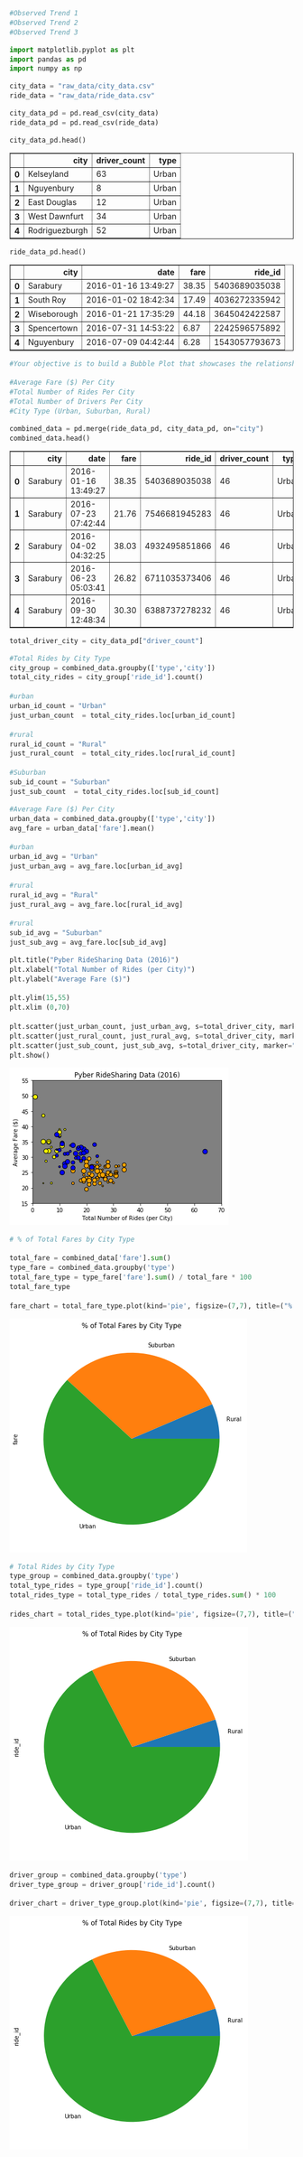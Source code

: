 

```python
#Observed Trend 1
#Observed Trend 2
#Observed Trend 3
```


```python
import matplotlib.pyplot as plt
import pandas as pd
import numpy as np
```


```python
city_data = "raw_data/city_data.csv"
ride_data = "raw_data/ride_data.csv"
```


```python
city_data_pd = pd.read_csv(city_data)
ride_data_pd = pd.read_csv(ride_data)
```


```python
city_data_pd.head()
```




<div>
<style scoped>
    .dataframe tbody tr th:only-of-type {
        vertical-align: middle;
    }

    .dataframe tbody tr th {
        vertical-align: top;
    }

    .dataframe thead th {
        text-align: right;
    }
</style>
<table border="1" class="dataframe">
  <thead>
    <tr style="text-align: right;">
      <th></th>
      <th>city</th>
      <th>driver_count</th>
      <th>type</th>
    </tr>
  </thead>
  <tbody>
    <tr>
      <th>0</th>
      <td>Kelseyland</td>
      <td>63</td>
      <td>Urban</td>
    </tr>
    <tr>
      <th>1</th>
      <td>Nguyenbury</td>
      <td>8</td>
      <td>Urban</td>
    </tr>
    <tr>
      <th>2</th>
      <td>East Douglas</td>
      <td>12</td>
      <td>Urban</td>
    </tr>
    <tr>
      <th>3</th>
      <td>West Dawnfurt</td>
      <td>34</td>
      <td>Urban</td>
    </tr>
    <tr>
      <th>4</th>
      <td>Rodriguezburgh</td>
      <td>52</td>
      <td>Urban</td>
    </tr>
  </tbody>
</table>
</div>




```python
ride_data_pd.head()
```




<div>
<style scoped>
    .dataframe tbody tr th:only-of-type {
        vertical-align: middle;
    }

    .dataframe tbody tr th {
        vertical-align: top;
    }

    .dataframe thead th {
        text-align: right;
    }
</style>
<table border="1" class="dataframe">
  <thead>
    <tr style="text-align: right;">
      <th></th>
      <th>city</th>
      <th>date</th>
      <th>fare</th>
      <th>ride_id</th>
    </tr>
  </thead>
  <tbody>
    <tr>
      <th>0</th>
      <td>Sarabury</td>
      <td>2016-01-16 13:49:27</td>
      <td>38.35</td>
      <td>5403689035038</td>
    </tr>
    <tr>
      <th>1</th>
      <td>South Roy</td>
      <td>2016-01-02 18:42:34</td>
      <td>17.49</td>
      <td>4036272335942</td>
    </tr>
    <tr>
      <th>2</th>
      <td>Wiseborough</td>
      <td>2016-01-21 17:35:29</td>
      <td>44.18</td>
      <td>3645042422587</td>
    </tr>
    <tr>
      <th>3</th>
      <td>Spencertown</td>
      <td>2016-07-31 14:53:22</td>
      <td>6.87</td>
      <td>2242596575892</td>
    </tr>
    <tr>
      <th>4</th>
      <td>Nguyenbury</td>
      <td>2016-07-09 04:42:44</td>
      <td>6.28</td>
      <td>1543057793673</td>
    </tr>
  </tbody>
</table>
</div>




```python
#Your objective is to build a Bubble Plot that showcases the relationship between four key variables:

#Average Fare ($) Per City
#Total Number of Rides Per City
#Total Number of Drivers Per City
#City Type (Urban, Suburban, Rural)
```


```python
combined_data = pd.merge(ride_data_pd, city_data_pd, on="city")
combined_data.head()

```




<div>
<style scoped>
    .dataframe tbody tr th:only-of-type {
        vertical-align: middle;
    }

    .dataframe tbody tr th {
        vertical-align: top;
    }

    .dataframe thead th {
        text-align: right;
    }
</style>
<table border="1" class="dataframe">
  <thead>
    <tr style="text-align: right;">
      <th></th>
      <th>city</th>
      <th>date</th>
      <th>fare</th>
      <th>ride_id</th>
      <th>driver_count</th>
      <th>type</th>
    </tr>
  </thead>
  <tbody>
    <tr>
      <th>0</th>
      <td>Sarabury</td>
      <td>2016-01-16 13:49:27</td>
      <td>38.35</td>
      <td>5403689035038</td>
      <td>46</td>
      <td>Urban</td>
    </tr>
    <tr>
      <th>1</th>
      <td>Sarabury</td>
      <td>2016-07-23 07:42:44</td>
      <td>21.76</td>
      <td>7546681945283</td>
      <td>46</td>
      <td>Urban</td>
    </tr>
    <tr>
      <th>2</th>
      <td>Sarabury</td>
      <td>2016-04-02 04:32:25</td>
      <td>38.03</td>
      <td>4932495851866</td>
      <td>46</td>
      <td>Urban</td>
    </tr>
    <tr>
      <th>3</th>
      <td>Sarabury</td>
      <td>2016-06-23 05:03:41</td>
      <td>26.82</td>
      <td>6711035373406</td>
      <td>46</td>
      <td>Urban</td>
    </tr>
    <tr>
      <th>4</th>
      <td>Sarabury</td>
      <td>2016-09-30 12:48:34</td>
      <td>30.30</td>
      <td>6388737278232</td>
      <td>46</td>
      <td>Urban</td>
    </tr>
  </tbody>
</table>
</div>




```python
total_driver_city = city_data_pd["driver_count"]
```


```python
#Total Rides by City Type
city_group = combined_data.groupby(['type','city'])
total_city_rides = city_group['ride_id'].count()

#urban
urban_id_count = "Urban"
just_urban_count  = total_city_rides.loc[urban_id_count]

#rural
rural_id_count = "Rural"
just_rural_count  = total_city_rides.loc[rural_id_count]

#Suburban
sub_id_count = "Suburban"
just_sub_count  = total_city_rides.loc[sub_id_count]
```


```python
#Average Fare ($) Per City
urban_data = combined_data.groupby(['type','city'])
avg_fare = urban_data['fare'].mean()

#urban
urban_id_avg = "Urban"
just_urban_avg = avg_fare.loc[urban_id_avg]

#rural
rural_id_avg = "Rural"
just_rural_avg = avg_fare.loc[rural_id_avg]

#rural
sub_id_avg = "Suburban"
just_sub_avg = avg_fare.loc[sub_id_avg]

```


```python
plt.title("Pyber RideSharing Data (2016)")
plt.xlabel("Total Number of Rides (per City)")
plt.ylabel("Average Fare ($)")

plt.ylim(15,55)
plt.xlim (0,70)

plt.scatter(just_urban_count, just_urban_avg, s=total_driver_city, marker="o", facecolors="orange", edgecolors="black")
plt.scatter(just_rural_count, just_rural_avg, s=total_driver_city, marker="o", facecolors="yellow", edgecolors="black")
plt.scatter(just_sub_count, just_sub_avg, s=total_driver_city, marker="o", facecolors="blue", edgecolors="black")
plt.show()
```


![png](output_11_0.png)



```python
# % of Total Fares by City Type

total_fare = combined_data['fare'].sum()
type_fare = combined_data.groupby('type')
total_fare_type = type_fare['fare'].sum() / total_fare * 100
total_fare_type

fare_chart = total_fare_type.plot(kind='pie', figsize=(7,7), title=("% of Total Fares by City Type"))


```


![png](output_12_0.png)



```python
# Total Rides by City Type
type_group = combined_data.groupby('type')
total_type_rides = type_group['ride_id'].count()
total_rides_type = total_type_rides / total_type_rides.sum() * 100

rides_chart = total_rides_type.plot(kind='pie', figsize=(7,7), title=("% of Total Rides by City Type"))
```


![png](output_13_0.png)



```python
driver_group = combined_data.groupby('type')
driver_type_group = driver_group['ride_id'].count()

driver_chart = driver_type_group.plot(kind='pie', figsize=(7,7), title=("% of Total Rides by City Type"))
```


![png](output_14_0.png)

